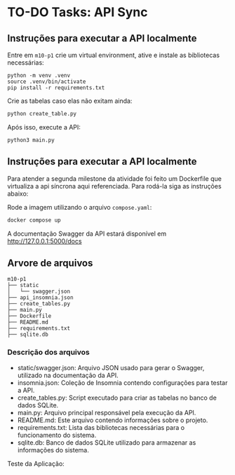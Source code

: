 # TO-DO Tasks: API Sync

## Instruções para executar a API localmente

Entre em `m10-p1` crie um virtual environment, ative e instale as bibliotecas necessárias:

```
python -m venv .venv
source .venv/bin/activate
pip install -r requirements.txt
```

Crie as tabelas caso elas não exitam ainda:

```python
python create_table.py
```

Após isso, execute a API:

```
python3 main.py
```

## Instruções para executar a API localmente

Para atender a segunda milestone da atividade foi feito um Dockerfile que virtualiza a api síncrona aqui referenciada. Para rodá-la siga as instruções abaixo:

Rode a imagem utilizando o arquivo ```compose.yaml```:

```bash
docker compose up
```

A documentação Swagger da API estará disponível em http://127.0.0.1:5000/docs

## Arvore de arquivos

```
m10-p1
├── static
│   └── swagger.json
├── api_insomnia.json
├── create_tables.py
├── main.py
├── Dockerfile
├── README.md
├── requirements.txt
├── sqlite.db

```

### Descrição dos arquivos

- static/swagger.json: Arquivo JSON usado para gerar o Swagger, utilizado na documentação da API.
- insomnia.json: Coleção de Insomnia contendo configurações para testar a API.
- create_tables.py: Script executado para criar as tabelas no banco de dados SQLite.
- main.py: Arquivo principal responsável pela execução da API.
- README.md: Este arquivo contendo informações sobre o projeto.
- requirements.txt: Lista das bibliotecas necessárias para o funcionamento do sistema.
- sqlite.db: Banco de dados SQLite utilizado para armazenar as informações do sistema.


Teste da Aplicação:
